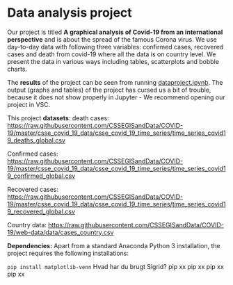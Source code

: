 # Data analysis project

Our project is titled **A graphical analysis of Covid-19 from an international perspective** and is about the spread of the famous Corona virus. We use day-to-day data with following three variables: confirmed cases, recovered cases and death from covid-19 where all the data is on country level. We present the data in various ways including tables, scatterplots and bobble charts. 

The **results** of the project can be seen from running [dataproject.ipynb](dataproject.ipynb).
The output (graphs and tables) of the project has cursed us a bit of trouble, because it does not show properly in Jupyter - We recommend opening our project in VSC.  

This project **datasets**:
death cases: https://raw.githubusercontent.com/CSSEGISandData/COVID-19/master/csse_covid_19_data/csse_covid_19_time_series/time_series_covid19_deaths_global.csv

Confirmed cases: https://raw.githubusercontent.com/CSSEGISandData/COVID-19/master/csse_covid_19_data/csse_covid_19_time_series/time_series_covid19_confirmed_global.csv

Recovered cases: https://raw.githubusercontent.com/CSSEGISandData/COVID-19/master/csse_covid_19_data/csse_covid_19_time_series/time_series_covid19_recovered_global.csv

Country data: https://raw.githubusercontent.com/CSSEGISandData/COVID-19/web-data/data/cases_country.csv

**Dependencies:** Apart from a standard Anaconda Python 3 installation, the project requires the following installations:

``pip install matplotlib-venn``
Hvad har du brugt Sigrid?
pip xx
pip xx
pip xx
pip xx
